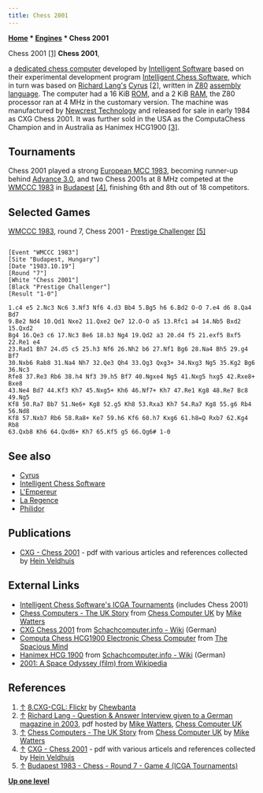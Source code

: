 ```yaml
---
title: Chess 2001
---
```

**[Home](Home "Home") * [Engines](Engines "Engines") * Chess 2001**

[](http://www.flickr.com/photos/10261668@N05/858166813/in/set-72157600923816793/) Chess 2001 <a id="cite-note-1" href="#cite-ref-1">[1]</a>
**Chess 2001**,

a [dedicated chess computer](Dedicated_Chess_Computers "Dedicated Chess Computers") developed by [Intelligent Software](Intelligent_Software "Intelligent Software") based on their experimental development program [Intelligent Chess Software](Intelligent_Chess_Software "Intelligent Chess Software"), which in turn was based on [Richard Lang's](Richard_Lang "Richard Lang") [Cyrus](Cyrus "Cyrus") <a id="cite-note-2" href="#cite-ref-2">[2]</a>, written in [Z80](Z80 "Z80") [assembly language](Assembly "Assembly"). The computer had a 16 KiB [ROM](Memory#ROM "Memory"), and a 2 KiB [RAM](Memory#RAM "Memory"), the Z80 processor ran at 4 MHz in the customary version. The machine was manufactured by [Newcrest Technology](Newcrest_Technology "Newcrest Technology") and released for sale in early 1984 as CXG Chess 2001. It was further sold in the USA as the ComputaChess Champion and in Australia as Hanimex HCG1900 <a id="cite-note-3" href="#cite-ref-3">[3]</a>.

## Tournaments

Chess 2001 played a strong [European MCC 1983](European_MCC_1983 "European MCC 1983"), becoming runner-up behind [Advance 3.0](Advance "Advance"), and two Chess 2001s at 8 MHz competed at the [WMCCC 1983](WMCCC_1983 "WMCCC 1983") in [Budapest](https://en.wikipedia.org/wiki/Budapest) <a id="cite-note-4" href="#cite-ref-4">[4]</a>, finishing 6th and 8th out of 18 competitors.

## Selected Games

[WMCCC 1983](WMCCC_1983 "WMCCC 1983"), round 7, Chess 2001 - [Prestige Challenger](Chess_Challenger "Chess Challenger") <a id="cite-note-5" href="#cite-ref-5">[5]</a>

```

[Event "WMCCC 1983"]
[Site "Budapest, Hungary"]
[Date "1983.10.19"]
[Round "7"]
[White "Chess 2001"]
[Black "Prestige Challenger"]
[Result "1-0"]

1.c4 e5 2.Nc3 Nc6 3.Nf3 Nf6 4.d3 Bb4 5.Bg5 h6 6.Bd2 O-O 7.e4 d6 8.Qa4 Bd7 
9.Be2 Nd4 10.Qd1 Nxe2 11.Qxe2 Qe7 12.O-O a5 13.Rfc1 a4 14.Nb5 Bxd2 15.Qxd2 
Bg4 16.Qe3 c6 17.Nc3 Be6 18.b3 Ng4 19.Qd2 a3 20.d4 f5 21.exf5 Bxf5 22.Re1 e4 
23.Rad1 Bh7 24.d5 c5 25.h3 Nf6 26.Nh2 b6 27.Nf1 Bg6 28.Na4 Bh5 29.g4 Bf7 
30.Nxb6 Rab8 31.Na4 Nh7 32.Qe3 Qh4 33.Qg3 Qxg3+ 34.Nxg3 Ng5 35.Kg2 Bg6 36.Nc3
Rfe8 37.Re3 Rb6 38.h4 Nf3 39.h5 Bf7 40.Ngxe4 Ng5 41.Nxg5 hxg5 42.Rxe8+ Bxe8 
43.Ne4 Bd7 44.Kf3 Kh7 45.Nxg5+ Kh6 46.Nf7+ Kh7 47.Re1 Kg8 48.Re7 Bc8 49.Ng5
Kf8 50.Ra7 Bb7 51.Ne6+ Kg8 52.g5 Kh8 53.Rxa3 Kh7 54.Ra7 Kg8 55.g6 Rb4 56.Nd8
Kf8 57.Nxb7 Rb6 58.Ra8+ Ke7 59.h6 Kf6 60.h7 Kxg6 61.h8=Q Rxb7 62.Kg4 Rb8 
63.Qxb8 Kh6 64.Qxd6+ Kh7 65.Kf5 g5 66.Qg6# 1-0 

```

## See also

- [Cyrus](Cyrus "Cyrus")
- [Intelligent Chess Software](Intelligent_Chess_Software "Intelligent Chess Software")
- [L'Empereur](L%27Empereur "L'Empereur")
- [La Regence](La_Regence "La Regence")
- [Philidor](Philidor "Philidor")

## Publications

- [CXG - Chess 2001](http://www.schaakcomputers.nl/hein_veldhuis/database/files/12-1983%20%5BH-0201%5D%20CXG%20-%20Chess%202001%20%28gold%20&%20browny-red%20edition%29.pdf) - pdf with various articles and references collected by [Hein Veldhuis](Hein_Veldhuis "Hein Veldhuis")

## External Links

- [Intelligent Chess Software's ICGA Tournaments](https://www.game-ai-forum.org/icga-tournaments/program.php?id=486) (includes Chess 2001)
- [Chess Computers - The UK Story](http://www.chesscomputeruk.com/html/chess_computers_-_the_uk_story.html) from [Chess Computer UK](http://www.chesscomputeruk.com/index.html) by [Mike Watters](Mike_Watters "Mike Watters")
- [CXG Chess 2001](http://www.schach-computer.info/wiki/index.php/CXG_Chess_2001) from [Schachcomputer.info - Wiki](http://www.schach-computer.info/wiki/index.php/Hauptseite_En) (German)
- [Computa Chess HCG1900 Electronic Chess Computer](http://www.spacious-mind.com/html/computa_chess_hcg1900.html) from [The Spacious Mind](The_Spacious_Mind "The Spacious Mind")
- [Hanimex HCG 1900](http://www.schach-computer.info/wiki/index.php/Hanimex_HCG_1900) from [Schachcomputer.info - Wiki](http://www.schach-computer.info/wiki/index.php/Hauptseite_En) (German)
- [2001: A Space Odyssey (film) from Wikipedia](https://en.wikipedia.org/wiki/2001:_A_Space_Odyssey_%28film%29)

## References

1. <a id="cite-ref-1" href="#cite-note-1">↑</a> [8.CXG-CGL: Flickr](http://www.flickr.com/photos/10261668@N05/sets/72157600923816793/) by [Chewbanta](Steve_Blincoe "Steve Blincoe")
1. <a id="cite-ref-2" href="#cite-note-2">↑</a> [Richard Lang - Question & Answer Interview given to a German magazine in 2003](http://www.chesscomputeruk.com/Richard_Lang_Q_A.pdf), pdf hosted by [Mike Watters](Mike_Watters "Mike Watters"), [Chess Computer UK](http://www.chesscomputeruk.com/index.html)
1. <a id="cite-ref-3" href="#cite-note-3">↑</a> [Chess Computers - The UK Story](http://www.chesscomputeruk.com/html/chess_computers_-_the_uk_story.html) from [Chess Computer UK](http://www.chesscomputeruk.com/index.html) by [Mike Watters](Mike_Watters "Mike Watters")
1. <a id="cite-ref-4" href="#cite-note-4">↑</a> [CXG - Chess 2001](http://www.schaakcomputers.nl/hein_veldhuis/database/files/12-1983%20%5BH-0201%5D%20CXG%20-%20Chess%202001%20%28gold%20&%20browny-red%20edition%29.pdf) - pdf with various articels and references collected by [Hein Veldhuis](Hein_Veldhuis "Hein Veldhuis")
1. <a id="cite-ref-5" href="#cite-note-5">↑</a> [Budapest 1983 - Chess - Round 7 - Game 4 (ICGA Tournaments)](https://www.game-ai-forum.org/icga-tournaments/round.php?tournament=66&round=7&id=4)

**[Up one level](Engines "Engines")**

